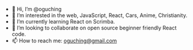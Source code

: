 - 👋 Hi, I’m @oguching
- 👀 I’m interested in the web, JavaScript, React, Cars, Anime, Christianity.
- 🌱 I’m currently learning React on Scrimba.
- 💞️ I’m looking to collaborate on open source beginner friendly React code.
- 📫 How to reach me: oguching@gmail.com

<!---
oguching/oguching is a ✨ special ✨ repository because its `README.md` (this file) appears on your GitHub profile.
You can click the Preview link to take a look at your changes.
--->

